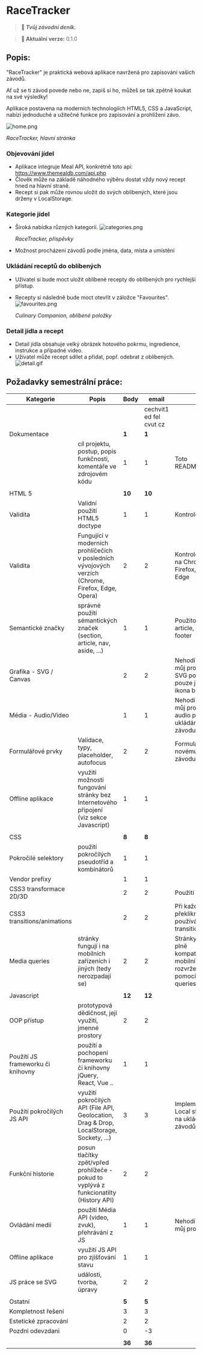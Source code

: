 
# RaceTracker
> **🍲 _Tvůj závodní deník._**

> **🔖 Aktuální verze:** 0.1.0

## Popis:

"RaceTracker" je praktická webová aplikace navržená pro zapisování vašich závodů.

Ať už se ti závod povede nebo ne, zapiš si ho, můžeš se tak zpětně koukat na své výsledky!

Aplikace postavena na moderních technologiích HTML5, CSS a JavaScript, 
nabízí jednoduché a užitečné funkce pro zapisování a prohlížení závo.

![home.png](./README_IMG/home.png)

*RaceTracker, hlavní stránka*

### Objevování jídel
- Aplikace integruje Meal API, konkrétně toto api: https://www.themealdb.com/api.php
- Člověk může na základě náhodného výběru dostat vždy nový recept hned na hlavní straně.
- Recept si pak může rovnou uložit do svých oblíbených, které jsou drženy v LocalStorage.

### Kategorie jídel
- Široká nabídka různých kategorií.
![categories.png](README_IMG/categories.png)

  *RaceTracker, příspěvky*


- Možnost procházení závodů podle jména, data, místa a umístění
  

### Ukládání receptů do oblíbených
- Uživatel si bude moct uložit oblíbené recepty do oblíbených pro rychlejší přístup.
- Recepty si následně bude moct otevřít v záložce "Favourites".
  ![favourites.png](README_IMG/favourites.png)

   *Culinary Companion, oblíbené položky*

### Detail jídla a recept
- Detail jídla obsahuje velký obrázek hotového pokrmu, ingredience, instrukce a případné video.
- Uživatel může recept sdílet a přidat, popř. odebrat z oblíbených.
  ![detail.gif](README_IMG/detail.gif)



## Požadavky semestrální práce:

| Kategorie                         | Popis                                                                                                   | Body   | email                   |                                                                                                                 |
|-----------------------------------|---------------------------------------------------------------------------------------------------------|--------|-------------------------|-----------------------------------------------------------------------------------------------------------------|
|                                   |                                                                                                         |        | cechvit1 ed fel cvut cz |                                                                                                                 |
| Dokumentace                       |                                                                                                         | **1**  | **1**                   |                                                                                                                 |
|                                   | cíl projektu, postup, popis funkčnosti, komentáře ve zdrojovém kódu                                     | 1      | 1                       | Toto README.MD                                                                                                  |
|                                   |                                                                                                         |        |                         |                                                                                                                 |
| HTML 5                            |                                                                                                         | **10** | **10**                  |                                                                                                                 |
| Validita                          | Validní použití HTML5 doctype                                                                           | 1      | 1                       | Kontrolováno.                                                                                                   |
| Validita                          | Fungující v moderních prohlíčečích<br>v posledních vývojových verzích<br>(Chrome, Firefox, Edge, Opera) | 2      | 2                       | Kontrolováno na Chrome, Firefox, Safari, Edge                                                                   |
| Semantické značky                 | správné použití sémantických značek<br>(section, article, nav, aside, ...)                              | 1      | 1                       | Použito nav, article, section, footer                                                                           |
| Grafika - SVG / Canvas            |                                                                                                         | 2      | 2                       | Nehodí se na můj projekt, SVG použito pouze jako ikona běžce                                                    |
| Média - Audio/Video               |                                                                                                         | 1      | 1                       | Nehodí se na můj projekt, audio při ukládání závodu                                                             |                                                   |
| Formulářové prvky                 | Validace, typy, placeholder, autofocus                                                                  | 2      | 2                       | Formulář k novému závodu.                                                                                       |
| Offline aplikace                  | využití možnosti fungování stránky bez Internetového připojení<br>(viz sekce Javascript)                | 1      | 1                       |                                                                                                                 |
|                                   |                                                                                                         |        |                         |                                                                                                                 |
| CSS                               |                                                                                                         | **8**  | **8**                   |                                                                                                                 |
| Pokročilé selektory               | použití pokročilých pseudotříd a kombinátorů                                                            | 1      | 1                       |                                                                                                                 |
| Vendor prefixy                    |                                                                                                         | 1      | 1                       |                                                                                                                 |
| CSS3 transformace 2D/3D           |                                                                                                         | 2      | 2                       | Použití scale.                                                                                                  |
| CSS3 transitions/animations       |                                                                                                         | 2      | 2                       | Při každém překliknutí se používá transition.                                                                   |
| Media queries                     | stránky fungují i na mobilních zařízeních i jiných (tedy nerozpadají se)                                | 2      | 2                       | Stránky jsou plně kompatibilní s mobilním rozvržením pomocí media queries.                                      |
|                                   |                                                                                                         |        |                         |                                                                                                                 |
| Javascript                        |                                                                                                         | **12** | **12**                  |                                                                                                                 |
| OOP přístup                       | prototypová dědičnost, její využití, jmenné prostory                                                    | 2      | 2                       |                                                                                                                 |
| Použití JS frameworku či knihovny | použití a pochopení frameworku či knihovny jQuery, React, Vue ..                                        | 1      | 1                       |                                                                                                                 |
| Použití pokročilých JS API        | využití pokročilých API (File API, Geolocation, Drag & Drop, LocalStorage, Sockety, ...)                | 3      | 3                       | Implementován Local storage na ukládání závodů                                                                  |
| Funkční historie                  | posun tlačítky zpět/vpřed prohlížeče - pokud to vyplývá z funkcionatilty (History API)                  | 2      | 2                       |                                                                                                                 |
| Ovládání medií                    | použití Média API (video, zvuk), přehrávání z JS                                                        | 1      | 1                       | Nehodí se na můj projekt                                                                                        |
| Offline aplikace                  | využití JS API pro zjišťování stavu                                                                     | 1      | 1                       |                                                                                                                 |
| JS práce se SVG                   | události, tvorba, úpravy                                                                                | 2      | 2                       |                                                                                                                 |
|                                   |                                                                                                         |        |                         |                                                                                                                 |
| Ostatní                           |                                                                                                         | **5**  | **5**                   |                                                                                                                 |
| Kompletnost řešení                |                                                                                                         | 3      | 3                       |                                                                                                                 |
| Estetické zpracování              |                                                                                                         | 2      | 2                       |                                                                                                                 |
| Pozdni odevzdani                  |                                                                                                         | 0      | -3                      |                                                                                                                 |
|                                   |                                                                                                         |        |                         |                                                                                                                 |
|                                   |                                                                                                         | **36** | **36**                  |
